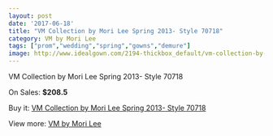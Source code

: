 ```yaml
---
layout: post
date: '2017-06-18'
title: "VM Collection by Mori Lee Spring 2013- Style 70718"
category: VM by Mori Lee
tags: ["prom","wedding","spring","gowns","demure"]
image: http://www.idealgown.com/2194-thickbox_default/vm-collection-by-mori-lee-spring-2013-style-70718.jpg
---
```

VM Collection by Mori Lee Spring 2013- Style 70718

On Sales: **$208.5**
<a href="https://www.idealgown.com/en/vm-by-mori-lee/1032-vm-collection-by-mori-lee-spring-2013-style-70718.html"><amp-img layout="responsive" width="600" height="600" src="//www.idealgown.com/2194-thickbox_default/vm-collection-by-mori-lee-spring-2013-style-70718.jpg" alt="VM Collection by Mori Lee Spring 2013- Style 70718 0" /></a>
<a href="https://www.idealgown.com/en/vm-by-mori-lee/1032-vm-collection-by-mori-lee-spring-2013-style-70718.html"><amp-img layout="responsive" width="600" height="600" src="//www.idealgown.com/2196-thickbox_default/vm-collection-by-mori-lee-spring-2013-style-70718.jpg" alt="VM Collection by Mori Lee Spring 2013- Style 70718 1" /></a>
<a href="https://www.idealgown.com/en/vm-by-mori-lee/1032-vm-collection-by-mori-lee-spring-2013-style-70718.html"><amp-img layout="responsive" width="600" height="600" src="//www.idealgown.com/2195-thickbox_default/vm-collection-by-mori-lee-spring-2013-style-70718.jpg" alt="VM Collection by Mori Lee Spring 2013- Style 70718 2" /></a>

Buy it: [VM Collection by Mori Lee Spring 2013- Style 70718](https://www.idealgown.com/en/vm-by-mori-lee/1032-vm-collection-by-mori-lee-spring-2013-style-70718.html "VM Collection by Mori Lee Spring 2013- Style 70718")

View more: [VM by Mori Lee](https://www.idealgown.com/en/13-vm-by-mori-lee "VM by Mori Lee")